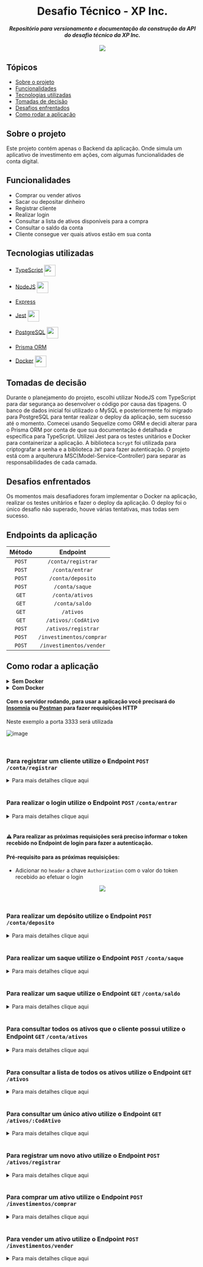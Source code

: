 <h1 align="center">Desafio Técnico - XP Inc.</h1>

<h4 align="center"><i>Repositório para versionamento e documentação da construção da API do desafio técnico da XP Inc.</i></h4>

<p align="center"><img align="center" src="https://user-images.githubusercontent.com/86581370/180653837-7f5d3e1f-bc42-4898-8e02-00d959066313.png" /></p>

<h2>Tópicos</h2>

- [Sobre o projeto](#sobre-o-projeto)
- [Funcionalidades](#funcionalidades)
- [Tecnologias utilizadas](#tecnologias-utilizadas)
- [Tomadas de decisão](#tomadas-de-decisão)
- [Desafios enfrentados](#desafios-enfrentados)
- [Como rodar a aplicação](#como-rodar-a-aplicação)

<h2>Sobre o projeto</h2>

Este projeto contém apenas o Backend da aplicação. Onde simula um aplicativo de investimento em ações, com algumas
funcionalidades de conta digital.

<h2>Funcionalidades</h2>

- Comprar ou vender ativos
- Sacar ou depositar dinheiro
- Registrar cliente
- Realizar login
- Consultar a lista de ativos disponíveis para a compra
- Consultar o saldo da conta
- Cliente consegue ver quais ativos estão em sua conta

<h2>Tecnologias utilizadas</h2>

- [TypeScript](https://www.typescriptlang.org/) <img width="30" align="center" src="https://cdn.jsdelivr.net/gh/devicons/devicon/icons/typescript/typescript-original.svg" />

- [NodeJS](https://nodejs.org/en/) <img width="30" align="center" src="https://cdn.jsdelivr.net/gh/devicons/devicon/icons/nodejs/nodejs-original.svg" />

- [Express](https://expressjs.com/)

- [Jest](https://jestjs.io/) <img width="30" align="center" src="https://cdn.jsdelivr.net/gh/devicons/devicon/icons/jest/jest-plain.svg" />

- [PostgreSQL](https://www.postgresql.org/) <img width="30" align="center" src="https://cdn.jsdelivr.net/gh/devicons/devicon/icons/postgresql/postgresql-plain-wordmark.svg" />

- [Prisma ORM](https://www.prisma.io/)

- [Docker](https://www.docker.com/) <img width="30" align="center" src="https://cdn.jsdelivr.net/gh/devicons/devicon/icons/docker/docker-original-wordmark.svg" />

<h2>Tomadas de decisão</h2>

Durante o planejamento do projeto, escolhi utilizar NodeJS com TypeScript para dar segurança ao desenvolver o código por causa das tipagens. O banco de dados inicial foi utilizado o MySQL e posteriormente foi migrado para PostgreSQL para tentar realizar o deploy da aplicação, sem sucesso até o momento. Comecei usando Sequelize como ORM e decidi alterar para o Prisma ORM por conta de que sua documentação é detalhada e específica para TypeScript. Utilizei Jest para os testes unitários e Docker para containerizar a aplicação. A biblioteca `bcrypt` foi utilizada para criptografar a senha e a biblioteca `JWT` para fazer autenticação. O projeto está com a arquiterura MSC(Model-Service-Controller) para separar as responsabilidades de cada camada.

<h2>Desafios enfrentados</h2>

Os momentos mais desafiadores foram implementar o Docker na aplicação, realizar os testes unitários e fazer o deploy da aplicação. O deploy foi o único desafio não superado, houve várias tentativas, mas todas sem sucesso.

## Endpoints da aplicação

| Método          | Endpoint                 |
|:---------------:|:------------------------:|
| `POST`          | `/conta/registrar`       |
| `POST`          | `/conta/entrar`          |
| `POST`          | `/conta/deposito`        |
| `POST`          | `/conta/saque`           |
| `GET`           | `/conta/ativos`          |
| `GET`           | `/conta/saldo`           |
| `GET`           | `/ativos`                |
| `GET`           | `/ativos/:CodAtivo`      |
| `POST`          | `/ativos/registrar`      |
| `POST`          | `/investimentos/comprar` |
| `POST`          | `/investimentos/vender`





<h2>Como rodar a aplicação</h2>

<details>

<summary><strong>Sem Docker</strong></summary>

<h4>Pré-requistos:</h4>

- Node instalado
- Servidor PostgreSQL rodando

Pelo terminal, clone este repositório com o comando:

- `git clone git@github.com:Douglas-marcal/desafio-tecnico-xp.git`

Entre no diretório `desafio-xp` e logo em seguida no diretório `backend`:

- `cd desafio-tecnico-xp/backend`

Instale as dependências:

- `npm install`

Para subir a tabela e popular alguns ativos pré-definidos no banco de dados:

- `npx prisma migrate dev`

Para subir um servidor Node:

- `npm run dev`

</details>

<details>

<summary><strong>Com Docker</strong></summary>

<h4>Pré-requistos:</h4>

- Docker
- Docker Compose

Pelo terminal, clone este repositório com o comando:

- `git clone git@github.com:Douglas-marcal/desafio-tecnico-xp.git`

Entre no diretório `desafio-xp` e logo em seguida no diretório `backend`:

- `cd desafio-tecnico-xp/backend`

Suba o container com o comando:

- `docker-compose up -d`

Acesse o terminal do container com o comando:

- `docker exec -it desafio_tecnico_xp bash`

Dentro do container, instale as dependências:

- `npm install`

Para subir a tabela e popular alguns ativos pré-definidos no banco de dados:

- `npx prisma migrate dev`

Para subir um servidor Node:

- `npm run dev`

</details>

#### Com o servidor rodando, para usar a aplicação você precisará do [Insomnia](https://insomnia.rest/) ou [Postman](https://www.postman.com/) para fazer requisições HTTP

Neste exemplo a porta 3333 será utilizada

![image](https://user-images.githubusercontent.com/86581370/180658264-8a87b03b-faee-4eb5-8a17-ad0e2773063b.png)

<br />

### Para registrar um cliente utilize o Endpoint `POST` `/conta/registrar`

<details>

<summary>Para mais detalhes clique aqui</summary><br />

  - É necessário enviar um JSON no formato:

<p align="center"><img src="https://user-images.githubusercontent.com/86581370/180658229-f6c9d3cf-20f5-4a16-a149-dcae0ee82f23.png" /></p>

</details>

<br />

### Para realizar o login utilize o Endpoint `POST` `/conta/entrar`

<details>

<summary>Para mais detalhes clique aqui</summary><br />

Para fazer o login é necessário informar o email e senha cadastrados no Endpoint de registro.

- É necessário enviar um JSON no formato:

<p align="center"><img src="https://user-images.githubusercontent.com/86581370/180658443-540fa7e2-353a-4883-8849-c426f55cbd2e.png" /></p>

</details>

<br />

#### :warning: Para realizar as próximas requisições será preciso informar o token recebido no Endpoint de login para fazer a autenticação.

#### Pré-requisito para as próximas requisições:

- Adicionar no `header` a chave `Authorization` com o valor do token recebido ao efetuar o login

<p align="center"><img src="https://user-images.githubusercontent.com/86581370/180659293-4f74ad4a-a427-43ff-8e3d-0cf88c756edc.png" /></p>

<br />

### Para realizar um depósito utilize o Endpoint `POST` `/conta/deposito`

<details>

<summary>Para mais detalhes clique aqui</summary><br />

- É necessário enviar um JSON no formato:

<p align="center"><img src="https://user-images.githubusercontent.com/86581370/180659246-f7090436-677d-4a3a-94af-2015ba55c557.png" /></p>

</details>

<br />

### Para realizar um saque utilize o Endpoint `POST` `/conta/saque`

<details>

<summary>Para mais detalhes clique aqui</summary><br />

- É necessário enviar um JSON no formato:

<p align="center"><img src="https://user-images.githubusercontent.com/86581370/180659540-20b98d51-43ca-470a-b79d-5d0dc3177f4c.png" /></p>

</details>

<br />

### Para realizar um saque utilize o Endpoint `GET` `/conta/saldo`

<details>

<summary>Para mais detalhes clique aqui</summary><br />

<p align="center"><img src="https://user-images.githubusercontent.com/86581370/180659700-ba812a72-083d-41c6-9760-6eeaae07f7f4.png" /></p>

</details>

<br />

### Para consultar todos os ativos que o cliente possui utilize o Endpoint `GET` `/conta/ativos`

<details>

<summary>Para mais detalhes clique aqui</summary><br />

<p align="center"><img src="https://user-images.githubusercontent.com/86581370/180660611-a13e0544-f3ce-44bf-9d60-b19399ee4bdf.png" /></p>

</details>

<br />

### Para consultar a lista de todos os ativos utilize o Endpoint `GET` `/ativos`

<details>

<summary>Para mais detalhes clique aqui</summary><br />

<p align="center"><img src="https://user-images.githubusercontent.com/86581370/180659948-84dec90b-0eb5-4113-98ef-4ca2a4258376.png" /></p>

</details>

<br />

### Para consultar um único ativo utilize o Endpoint `GET` `/ativos/:CodAtivo`

<details>

<summary>Para mais detalhes clique aqui</summary><br />

<p align="center"><img src="https://user-images.githubusercontent.com/86581370/180660147-bdabbc74-8912-47ba-9d82-9920761360ad.png" /></p>

</details>

<br />

### Para registrar um novo ativo utilize o Endpoint `POST` `/ativos/registrar`

<details>

<summary>Para mais detalhes clique aqui</summary><br />

- É necessário enviar um JSON no formato:

<p align="center"><img src="https://user-images.githubusercontent.com/86581370/180660221-9fdb5729-ffc7-4397-8349-169ad1b891af.png" /></p>

</details>

<br />

### Para comprar um ativo utilize o Endpoint `POST` `/investimentos/comprar`

<details>

<summary>Para mais detalhes clique aqui</summary><br />

- É necessário enviar um JSON no formato:

<p align="center"><img src="https://user-images.githubusercontent.com/86581370/180660369-4d8cabae-07ea-4a85-b463-6737e3585bcb.png" /></p>

</details>

<br />

### Para vender um ativo utilize o Endpoint `POST` `/investimentos/vender`

<details>

<summary>Para mais detalhes clique aqui</summary><br />

- É necessário enviar um JSON no formato:

<p align="center"><img src="https://user-images.githubusercontent.com/86581370/180660495-70e5a873-0917-4682-bcba-b1fa2e8b0fb3.png" /></p>

</details>
